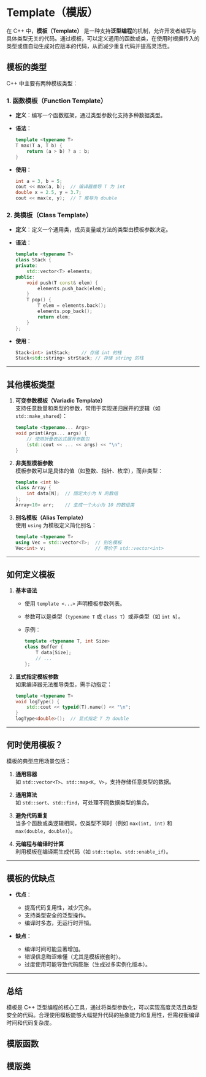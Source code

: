 # Template（模版）

在 C++ 中，**模板（Template）** 是一种支持**泛型编程**的机制，允许开发者编写与具体类型无关的代码。通过模板，可以定义通用的函数或类，在使用时根据传入的类型或值自动生成对应版本的代码，从而减少重复代码并提高灵活性。


## **模板的类型**
C++ 中主要有两种模板类型：

### 1. **函数模板（Function Template）**

- **定义**：编写一个函数框架，通过类型参数化支持多种数据类型。
- **语法**：

     ```cpp
     template <typename T>
     T max(T a, T b) {
         return (a > b) ? a : b;
     }
     ```

- **使用**：

     ```cpp
     int a = 3, b = 5;
     cout << max(a, b);  // 编译器推导 T 为 int
     double x = 2.5, y = 3.7;
     cout << max(x, y);  // T 推导为 double
     ```

### 2. **类模板（Class Template）**

- **定义**：定义一个通用类，成员变量或方法的类型由模板参数决定。
- **语法**：

     ```cpp
     template <typename T>
     class Stack {
     private:
         std::vector<T> elements;
     public:
         void push(T const& elem) {
             elements.push_back(elem);
         }
         T pop() {
             T elem = elements.back();
             elements.pop_back();
             return elem;
         }
     };
     ```

- **使用**：

     ```cpp
     Stack<int> intStack;    // 存储 int 的栈
     Stack<std::string> strStack; // 存储 string 的栈
     ```

---

## **其他模板类型**

1. **可变参数模板（Variadic Template）**  
   支持任意数量和类型的参数，常用于实现递归展开的逻辑（如 `std::make_shared`）：

   ```cpp
   template <typename... Args>
   void print(Args... args) {
       // 使用折叠表达式展开参数包
       (std::cout << ... << args) << "\n";
   }
   ```

2. **非类型模板参数**  
   模板参数可以是具体的值（如整数、指针、枚举），而非类型：

   ```cpp
   template <int N>
   class Array {
       int data[N];  // 固定大小为 N 的数组
   };
   Array<10> arr;    // 生成一个大小为 10 的数组类
   ```

3. **别名模板（Alias Template）**  
   使用 `using` 为模板定义简化别名：

   ```cpp
   template <typename T>
   using Vec = std::vector<T>;  // 别名模板
   Vec<int> v;                  // 等价于 std::vector<int>
   ```

---

## **如何定义模板**

1. **基本语法**  
   - 使用 `template <...>` 声明模板参数列表。
   - 参数可以是类型（`typename T` 或 `class T`）或非类型（如 `int N`）。
   - 示例：

     ```cpp
     template <typename T, int Size>
     class Buffer {
         T data[Size];
         // ...
     };
     ```

2. **显式指定模板参数**  
   如果编译器无法推导类型，需手动指定：

   ```cpp
   template <typename T>
   void logType() {
       std::cout << typeid(T).name() << "\n";
   }
   logType<double>();  // 显式指定 T 为 double
   ```

---

## **何时使用模板？**
模板的典型应用场景包括：

1. **通用容器**  
   如 `std::vector<T>`、`std::map<K, V>`，支持存储任意类型的数据。

2. **通用算法**  
   如 `std::sort`、`std::find`，可处理不同数据类型的集合。

3. **避免代码重复**  
   当多个函数或类逻辑相同，仅类型不同时（例如 `max(int, int)` 和 `max(double, double)`）。

4. **元编程与编译时计算**  
   利用模板在编译期生成代码（如 `std::tuple`、`std::enable_if`）。

---

## **模板的优缺点**

- **优点**：
  - 提高代码复用性，减少冗余。
  - 支持类型安全的泛型操作。
  - 编译时多态，无运行时开销。

- **缺点**：
  - 编译时间可能显著增加。
  - 错误信息晦涩难懂（尤其是模板嵌套时）。
  - 过度使用可能导致代码膨胀（生成过多实例化版本）。

---

## **总结**
模板是 C++ 泛型编程的核心工具，通过将类型参数化，可以实现高度灵活且类型安全的代码。合理使用模板能够大幅提升代码的抽象能力和复用性，但需权衡编译时间和代码复杂度。



## 模版函数


## 模版类


